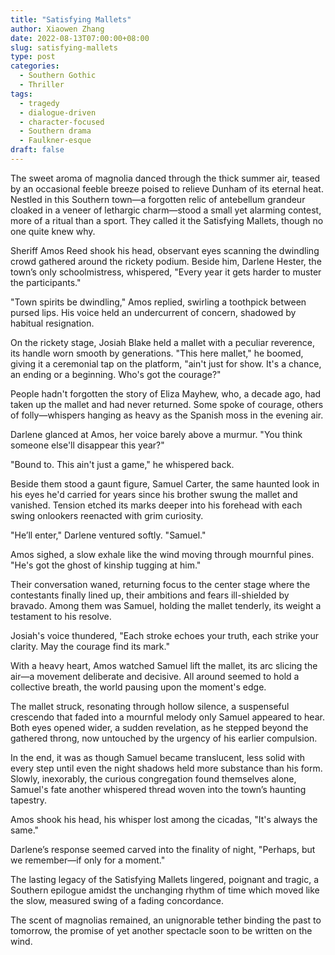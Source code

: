 ```yaml
---
title: "Satisfying Mallets"
author: Xiaowen Zhang
date: 2022-08-13T07:00:00+08:00
slug: satisfying-mallets
type: post
categories:
  - Southern Gothic
  - Thriller
tags:
  - tragedy
  - dialogue-driven
  - character-focused
  - Southern drama
  - Faulkner-esque
draft: false
---
```


The sweet aroma of magnolia danced through the thick summer air, teased by an occasional feeble breeze poised to relieve Dunham of its eternal heat. Nestled in this Southern town—a forgotten relic of antebellum grandeur cloaked in a veneer of lethargic charm—stood a small yet alarming contest, more of a ritual than a sport. They called it the Satisfying Mallets, though no one quite knew why. 

Sheriff Amos Reed shook his head, observant eyes scanning the dwindling crowd gathered around the rickety podium. Beside him, Darlene Hester, the town’s only schoolmistress, whispered, "Every year it gets harder to muster the participants."

"Town spirits be dwindling," Amos replied, swirling a toothpick between pursed lips. His voice held an undercurrent of concern, shadowed by habitual resignation.

On the rickety stage, Josiah Blake held a mallet with a peculiar reverence, its handle worn smooth by generations. "This here mallet," he boomed, giving it a ceremonial tap on the platform, "ain't just for show. It's a chance, an ending or a beginning. Who's got the courage?"

People hadn't forgotten the story of Eliza Mayhew, who, a decade ago, had taken up the mallet and had never returned. Some spoke of courage, others of folly—whispers hanging as heavy as the Spanish moss in the evening air.

Darlene glanced at Amos, her voice barely above a murmur. "You think someone else'll disappear this year?"

"Bound to. This ain't just a game," he whispered back. 

Beside them stood a gaunt figure, Samuel Carter, the same haunted look in his eyes he'd carried for years since his brother swung the mallet and vanished. Tension etched its marks deeper into his forehead with each swing onlookers reenacted with grim curiosity.

"He’ll enter," Darlene ventured softly. "Samuel."

Amos sighed, a slow exhale like the wind moving through mournful pines. "He's got the ghost of kinship tugging at him."

Their conversation waned, returning focus to the center stage where the contestants finally lined up, their ambitions and fears ill-shielded by bravado. Among them was Samuel, holding the mallet tenderly, its weight a testament to his resolve.

Josiah's voice thundered, "Each stroke echoes your truth, each strike your clarity. May the courage find its mark."

With a heavy heart, Amos watched Samuel lift the mallet, its arc slicing the air—a movement deliberate and decisive. All around seemed to hold a collective breath, the world pausing upon the moment's edge.

The mallet struck, resonating through hollow silence, a suspenseful crescendo that faded into a mournful melody only Samuel appeared to hear. Both eyes opened wider, a sudden revelation, as he stepped beyond the gathered throng, now untouched by the urgency of his earlier compulsion.

In the end, it was as though Samuel became translucent, less solid with every step until even the night shadows held more substance than his form. Slowly, inexorably, the curious congregation found themselves alone, Samuel's fate another whispered thread woven into the town’s haunting tapestry.

Amos shook his head, his whisper lost among the cicadas, "It's always the same."

Darlene’s response seemed carved into the finality of night, "Perhaps, but we remember—if only for a moment."

The lasting legacy of the Satisfying Mallets lingered, poignant and tragic, a Southern epilogue amidst the unchanging rhythm of time which moved like the slow, measured swing of a fading concordance.

The scent of magnolias remained, an unignorable tether binding the past to tomorrow, the promise of yet another spectacle soon to be written on the wind.